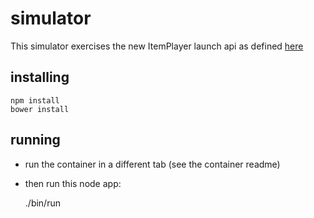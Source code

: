 # simulator

This simulator exercises the new ItemPlayer launch api as defined 
[here](https://gist.github.com/evaneus/140bacbda8aab8ae25b0)

## installing

    npm install
    bower install

## running

* run the container in a different tab (see the container readme)
* then run this node app:

    ./bin/run
